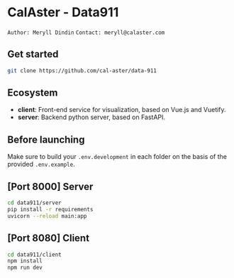 # CalAster - Data911
`Author: Meryll Dindin`
`Contact: meryll@calaster.com`

## Get started
```bash
git clone https://github.com/cal-aster/data-911
```

## Ecosystem
* **client**: Front-end service for visualization, based on Vue.js and Vuetify.
* **server**: Backend python server, based on FastAPI.

## Before launching
Make sure to build your `.env.development` in each folder on the basis of the provided `.env.example`.

## [Port 8000] Server
```bash
cd data911/server
pip install -r requirements
uvicorn --reload main:app
```

## [Port 8080] Client
```bash
cd data911/client
npm install
npm run dev
```
